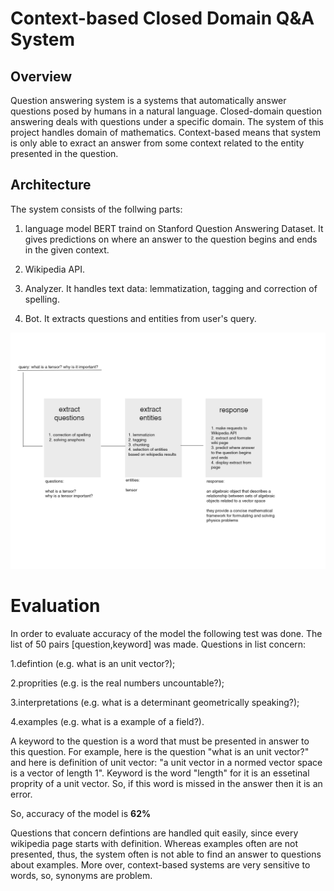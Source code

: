 # Context-based Closed Domain Q&A System

## Overview

Question answering system is a systems that automatically answer questions posed by humans in a natural language. Closed-domain 
question answering deals with questions under a specific domain. The system of this project handles domain of mathematics. 
Context-based means that system is only able to exract an answer from some context related to the entity presented in the question.  

## Architecture

The system consists of the follwing parts: 

1. language model BERT traind on Stanford Question Answering Dataset. It gives predictions on where an answer to the question
begins and ends in the given context.

2. Wikipedia API.

3. Analyzer. It handles text data: lemmatization, tagging and correction of spelling.

4. Bot. It extracts questions and entities from user's query. 

![diagram](https://github.com/constantin50/machine_learning/blob/master/qa_system/diagram.png)



# Evaluation 

In order to evaluate accuracy of the model the following test was done. The list of 50 pairs [question,keyword] 
was made. Questions in list concern:

1.defintion (e.g. what is an unit vector?);

2.proprities (e.g. is the real numbers uncountable?);

3.interpretations (e.g. what is a determinant geometrically speaking?);

4.examples (e.g. what is a example of a field?).

A keyword to the question is a word that must be presented in answer to this question. For example, here is the question 
"what is an unit vector?" and here is definition of unit vector: "a unit vector in a normed vector space is a vector of length 1".
Keyword is the word "length" for it is an essetinal proprity of a unit vector. So, if this word is missed in the answer then
it is an error. 

So, accuracy of the model is <b>62%</b>

Questions that concern defintions are handled quit easily, since every wikipedia page starts with definition. Whereas examples
often are not presented, thus, the system often is not able to find an answer to questions about examples. More over, context-based
systems are very sensitive to words, so, synonyms are problem.  


